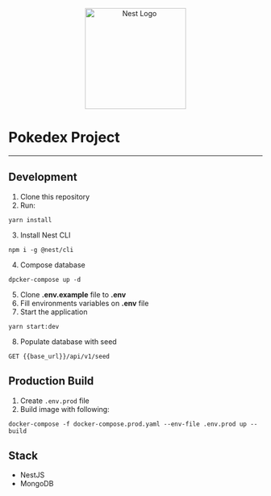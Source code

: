 <p align="center">
  <a href="https://nestjs.com/" target="blank"><img src="https://nestjs.com/img/logo-small.svg" width="200" alt="Nest Logo" /></a>
</p>

# Pokedex Project
<hr>

## Development
1. Clone this repository
2. Run:
```
yarn install
```
3. Install Nest CLI
```
npm i -g @nest/cli
```
4. Compose database
```
dpcker-compose up -d
```
5. Clone **.env.example** file to **.env**
6. Fill environments variables on **.env** file
7. Start the application
```
yarn start:dev
```
8. Populate database with seed
```
GET {{base_url}}/api/v1/seed
```

## Production Build
1. Create `.env.prod` file
2. Build image with following:
```
docker-compose -f docker-compose.prod.yaml --env-file .env.prod up --build
```

## Stack
* NestJS
* MongoDB